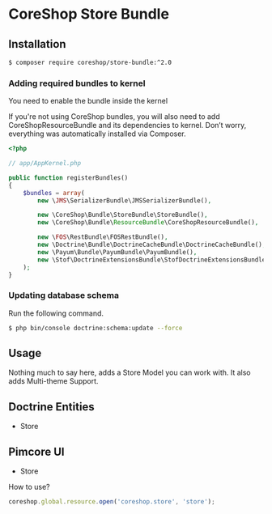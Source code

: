 # CoreShop Store Bundle

## Installation
```bash
$ composer require coreshop/store-bundle:^2.0
```

### Adding required bundles to kernel
You need to enable the bundle inside the kernel

If you're not using CoreShop bundles, you will also need to add CoreShopResourceBundle and its dependencies
to kernel. Don’t worry, everything was automatically installed via Composer.

```php
<?php

// app/AppKernel.php

public function registerBundles()
{
    $bundles = array(
        new \JMS\SerializerBundle\JMSSerializerBundle(),

        new \CoreShop\Bundle\StoreBundle\StoreBundle(),
        new \CoreShop\Bundle\ResourceBundle\CoreShopResourceBundle(),

        new \FOS\RestBundle\FOSRestBundle(),
        new \Doctrine\Bundle\DoctrineCacheBundle\DoctrineCacheBundle(),
        new \Payum\Bundle\PayumBundle\PayumBundle(),
        new \Stof\DoctrineExtensionsBundle\StofDoctrineExtensionsBundle(),
    );
}
```

### Updating database schema
Run the following command.

```bash
$ php bin/console doctrine:schema:update --force
```

## Usage

Nothing much to say here, adds a Store Model you can work with. It also adds Multi-theme Support.

## Doctrine Entities
 - Store

## Pimcore UI

 - Store

How to use?

```javascript
coreshop.global.resource.open('coreshop.store', 'store');
```